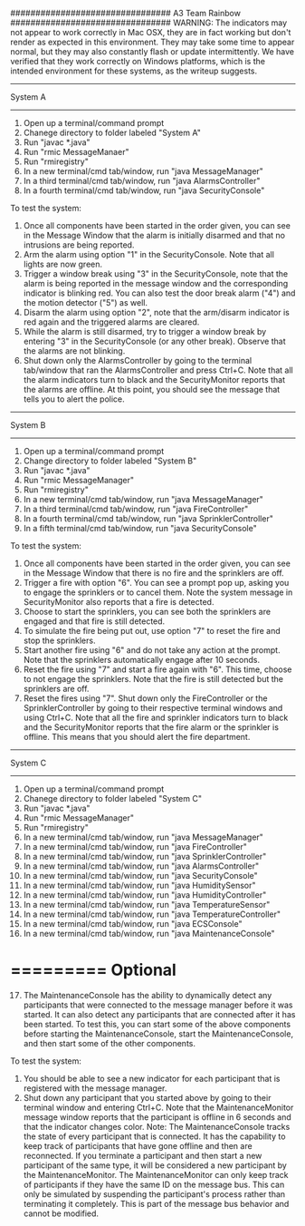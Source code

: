 ################################ 
A3
Team Rainbow
################################ 
WARNING: The indicators may not appear to work correctly in Mac OSX, they are in fact working
but don't render as expected in this environment. They may take some time to appear normal, but
they may also constantly flash or update intermittently. We have verified that
they work correctly on Windows platforms, which is the intended environment for these systems, as
the writeup suggests.


*************
System A
*************
1) Open up a terminal/command prompt
2) Chanege directory to folder labeled "System A"
3) Run "javac *.java" 
4) Run "rmic MessageManaer"
5) Run "rmiregistry"
6) In a new terminal/cmd tab/window, run "java MessageManager"
7) In a third terminal/cmd tab/window, run "java AlarmsController"
8) In a fourth terminal/cmd tab/window, run "java SecurityConsole"

To test the system:
1) Once all components have been started in the order given, you can see in the Message Window
   that the alarm is initially disarmed and that no intrusions are being reported.
2) Arm the alarm using option "1" in the SecurityConsole. 
   Note that all lights are now green.
3) Trigger a window break using "3" in the SecurityConsole, note that the
   alarm is being reported in the message window and the corresponding
   indicator is blinking red.
   You can also test the door break alarm ("4") and the motion detector ("5") as well.
4) Disarm the alarm using option "2", note that the arm/disarm indicator
   is red again and the triggered alarms are cleared.
5) While the alarm is still disarmed, try to trigger a window break by entering 
   "3" in the SecurityConsole (or any other break). Observe that the alarms are
   not blinking. 
6) Shut down only the AlarmsController by going to the terminal tab/window
   that ran the AlarmsController and press Ctrl+C. Note that all the alarm
   indicators turn to black and the SecurityMonitor reports that the alarms
   are offline. At this point, you should see the message that tells you to
   alert the police. 


*************
System B
*************
1) Open up a terminal/command prompt
2) Change directory to folder labeled "System B"
3) Run "javac *.java" 
4) Run "rmic MessageManager"
5) Run "rmiregistry"
6) In a new terminal/cmd tab/window, run "java MessageManager"
7) In a third terminal/cmd tab/window, run "java FireController"
8) In a fourth terminal/cmd tab/window, run "java SprinklerController"
9) In a fifth terminal/cmd tab/window, run "java SecurityConsole"

To test the system:
1) Once all components have been started in the order given, you can see in 
   the Message Window that there is no fire and the sprinklers are off.
2) Trigger a fire with option "6". You can see a prompt pop up, asking you
   to engage the sprinklers or to cancel them.
   Note the system message in SecurityMonitor also reports that a fire is detected.
3) Choose to start the sprinklers, you can see both the sprinklers are engaged
   and that fire is still detected. 
4) To simulate the fire being put out, use option "7" to reset the fire and stop the sprinklers.
5) Start another fire using "6" and do not take any action at the prompt. Note that the
   sprinklers automatically engage after 10 seconds.
6) Reset the fire using "7" and start a fire again with "6". 
   This time, choose to not engage the sprinklers. Note that the fire is still
   detected but the sprinklers are off.
7) Reset the fires using "7". Shut down only the FireController or 
   the SprinklerController by going to their respective terminal windows and using
   Ctrl+C. Note that all the fire and sprinkler indicators turn to black and the 
   SecurityMonitor reports that the fire alarm or the sprinkler is offline. This
   means that you should alert the fire department.


*************
System C
*************
1) Open up a terminal/command prompt
2) Chanege directory to folder labeled "System C"
3) Run "javac *.java" 
4) Run "rmic MessageManager"
5) Run "rmiregistry"
6) In a new terminal/cmd tab/window, run "java MessageManager"
7) In a new terminal/cmd tab/window, run "java FireController"
8) In a new terminal/cmd tab/window, run "java SprinklerController"
9) In a new terminal/cmd tab/window, run "java AlarmsController"
10) In a new terminal/cmd tab/window, run "java SecurityConsole"
11) In a new terminal/cmd tab/window, run "java HumiditySensor"
12) In a new terminal/cmd tab/window, run "java HumidityController"
13) In a new terminal/cmd tab/window, run "java TemperatureSensor"
14) In a new terminal/cmd tab/window, run "java TemperatureController"
15) In a new terminal/cmd tab/window, run "java ECSConsole"
16) In a new terminal/cmd tab/window, run "java MaintenanceConsole"

=========
Optional
=========
17) The MaintenanceConsole has the ability to dynamically detect any participants
	that were connected to the message manager before it was started. It can also 
	detect any participants that are connected after it has been started. To test this,
	you can start some of the above components before starting the MaintenanceConsole,
	start the MaintenanceConsole, and then start some of the other components.


To test the system:
1) You should be able to see a new indicator for each participant that is registered
   with the message manager.
2) Shut down any participant that you started above by going to their terminal window
   and entering Ctrl+C. Note that the MaintenanceMonitor message window reports
   that the participant is offline in 6 seconds and that the indicator changes color.
Note: The MaintenanceConsole tracks the state of every participant that is connected. It has the capability to keep track of participants that have gone offline and then are reconnected. If you
terminate a participant and then start a new participant of the same type, it will be 
considered a new participant by the MaintenanceMonitor. The MaintenanceMonitor can only keep track of participants if they have the same ID on the message bus. This can only be simulated by
suspending the participant's process rather than terminating it completely. This is part
of the message bus behavior and cannot be modified. 